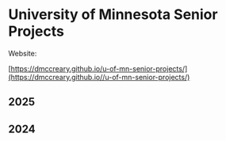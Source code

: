 # University of Minnesota Senior Projects

Website: 

[https://dmccreary.github.io/u-of-mn-senior-projects/](https://dmccreary.github.io//u-of-mn-senior-projects/)


## 2025

## 2024